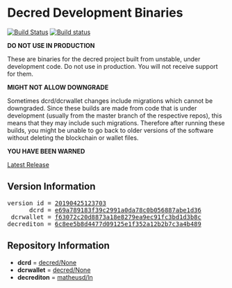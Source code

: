 
# Decred Development Binaries

[![Build Status](https://travis-ci.org/matheusd/decred-weekly-builds.svg?branch=v20190425123703)](https://travis-ci.org/matheusd/decred-weekly-builds) [![Build status](https://ci.appveyor.com/api/projects/status/hncgrnv0xuqb6s3c/branch/master?svg=true)](https://ci.appveyor.com/project/matheusd/decred-weekly-builds/branch/master)


**DO NOT USE IN PRODUCTION**

These are binaries for the decred project built from unstable, under development
code. Do not use in production. You will not receive support for them.

**MIGHT NOT ALLOW DOWNGRADE**

Sometimes dcrd/dcrwallet changes include migrations which cannot be downgraded.
Since these builds are made from code that is under development (usually from
the master branch of the respective repos), this means that they may include such
migrations. Therefore after running these builds, you might be unable to go back
to older versions of the software without deleting the blockchain or wallet
files.

**YOU HAVE BEEN WARNED**

[Latest Release](https://github.com/matheusd/decred-weekly-builds/releases/latest)

## Version Information

<pre>
version id = <a href="https://github.com/matheusd/decred-weekly-builds/releases/tag/v20190425123703">20190425123703</a>
      dcrd = <a href="https://github.com/decred/dcrd/commits/e69a789183f39c2991a0da78c0b056887abe1d36">e69a789183f39c2991a0da78c0b056887abe1d36</a>
 dcrwallet = <a href="https://github.com/decred/dcrwallet/commits/f63072c20d8873a18e8279ea9ec91fc3bd1d3b8c">f63072c20d8873a18e8279ea9ec91fc3bd1d3b8c</a>
decrediton = <a href="https://github.com/matheusd/decrediton/commits/6c8ee5b8d4477d09125e1f352a12b2b7c3a4b489">6c8ee5b8d4477d09125e1f352a12b2b7c3a4b489</a>
</pre>

## Repository Information

- **dcrd** = [decred/None](https://github.com/decred/dcrd)
- **dcrwallet** = [decred/None](https://github.com/decred/dcrwallet)
- **decrediton** = [matheusd/ln](https://github.com/matheusd/decrediton)


